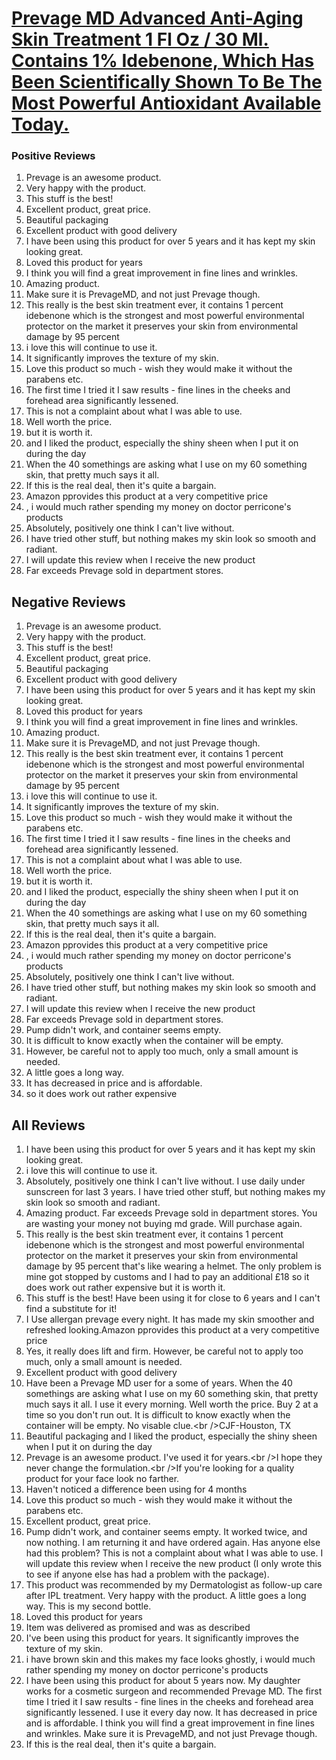 # [Prevage MD Advanced Anti-Aging Skin Treatment 1 Fl Oz / 30 Ml. Contains 1% Idebenone, Which Has Been Scientifically Shown To Be The Most Powerful Antioxidant Available Today.](https://products.checkmycream.com/products/Prevage-MD-Advanced-Anti-Aging-Skin-Treatment-1-Fl-Oz-30-Ml.-Contains-1percent-Idebenone-Which-Has-Been-Scientifically-Shown-To-Be-The-Most-Powerful-Antioxidant-Available-Today..html)

### Positive Reviews

<ol>
      <li>Prevage is an awesome product.  </li>
      <li>Very happy with the product.</li>
      <li>This stuff is the best!</li>
      <li>Excellent product, great price.</li>
      <li>Beautiful packaging</li>
      <li>Excellent product with good delivery</li>
      <li>I have been using this product for over 5 years and it has kept my skin looking great.</li>
      <li>Loved this product for years</li>
      <li>I think you will find a great improvement in fine lines and wrinkles.</li>
      <li>Amazing product.</li>
      <li>Make sure it is PrevageMD, and not just Prevage though.</li>
      <li>This really is the best skin treatment ever, it contains 1 percent idebenone which is the strongest and most powerful environmental protector on the market it preserves your skin from environmental damage by 95 percent</li>
      <li>i love this will continue to use it.</li>
      <li>It significantly improves the texture of my skin.</li>
      <li>Love this product so much - wish they would make it without the parabens etc.</li>
      <li>The first time I tried it I saw results - fine lines in the cheeks and forehead area significantly lessened.  </li>
      <li>This is not a complaint about what I was able to use.  </li>
      <li>Well worth the price.  </li>
      <li>but it is worth it.</li>
      <li>and I liked the product, especially the shiny sheen when I put it on during the day</li>
      <li>When the 40 somethings are asking what I use on my 60 something skin, that pretty much says it all.</li>
      <li>If this is the real deal, then it&#x27;s quite a bargain.</li>
      <li>Amazon pprovides this product at a very competitive price</li>
      <li>, i would much rather spending my money on doctor perricone&#x27;s products</li>
      <li>Absolutely, positively one think I can&#x27;t live without.</li>
      <li>I have tried other stuff, but nothing makes my skin look so smooth and radiant.</li>
      <li>I will update this review when I receive the new product</li>
      <li>Far exceeds Prevage sold in department stores.</li>
</ol>


<h2>Negative Reviews</h2>
<ol>
<li> Prevage is an awesome product.  </li>
<li> Very happy with the product.</li>
<li> This stuff is the best!</li>
<li> Excellent product, great price.</li>
<li> Beautiful packaging</li>
<li> Excellent product with good delivery</li>
<li> I have been using this product for over 5 years and it has kept my skin looking great.</li>
<li> Loved this product for years</li>
<li> I think you will find a great improvement in fine lines and wrinkles.</li>
<li> Amazing product.</li>
<li> Make sure it is PrevageMD, and not just Prevage though.</li>
<li> This really is the best skin treatment ever, it contains 1 percent idebenone which is the strongest and most powerful environmental protector on the market it preserves your skin from environmental damage by 95 percent</li>
<li> i love this will continue to use it.</li>
<li> It significantly improves the texture of my skin.</li>
<li> Love this product so much - wish they would make it without the parabens etc.</li>
<li> The first time I tried it I saw results - fine lines in the cheeks and forehead area significantly lessened.  </li>
<li> This is not a complaint about what I was able to use.  </li>
<li> Well worth the price.  </li>
<li> but it is worth it.</li>
<li> and I liked the product, especially the shiny sheen when I put it on during the day</li>
<li> When the 40 somethings are asking what I use on my 60 something skin, that pretty much says it all.</li>
<li> If this is the real deal, then it&#x27;s quite a bargain.</li>
<li> Amazon pprovides this product at a very competitive price</li>
<li> , i would much rather spending my money on doctor perricone&#x27;s products</li>
<li> Absolutely, positively one think I can&#x27;t live without.</li>
<li> I have tried other stuff, but nothing makes my skin look so smooth and radiant.</li>
<li> I will update this review when I receive the new product</li>
<li> Far exceeds Prevage sold in department stores.</li>
<li> Pump didn&#x27;t work, and container seems empty.  </li>
<li> It is difficult to know exactly when the container will be empty.  </li>
<li> However, be careful not to apply too much, only a small amount is needed.</li>
<li> A little goes a long way.</li>
<li> It has decreased in price and is affordable.</li>
<li> so it does work out rather expensive</li>
</ol>

<h2>All Reviews</h2>

<ol>
    <li> I have been using this product for over 5 years and it has kept my skin looking great.</li>
    <li> i love this will continue to use it.</li>
    <li> Absolutely, positively one think I can&#x27;t live without. I use daily under sunscreen for last 3 years. I have tried other stuff, but nothing makes my skin look so smooth and radiant.</li>
    <li> Amazing product. Far exceeds Prevage sold in department stores. You are wasting your money not buying md grade. Will purchase again.</li>
    <li> This really is the best skin treatment ever, it contains 1 percent idebenone which is the strongest and most powerful environmental protector on the market it preserves your skin from environmental damage by 95 percent that&#x27;s like wearing a helmet. The only problem is mine got stopped by customs and I had to pay an additional £18 so it does work out rather expensive but it is worth it.</li>
    <li> This stuff is the best! Have been using it for close to 6 years and I can&#x27;t find a substitute for it!</li>
    <li> I Use allergan prevage every night. It has made my skin smoother and refreshed looking.Amazon pprovides this product at a very competitive price</li>
    <li> Yes, it really does lift and firm.  However, be careful not to apply too much, only a small amount is needed.</li>
    <li> Excellent product with good delivery</li>
    <li> Have been a Prevage MD user for a some of years.  When the 40 somethings are asking what I use on my 60 something skin, that pretty much says it all. I use it every morning.  Well worth the price.  Buy 2 at a time so you don&#x27;t run out.  It is difficult to know exactly when the container will be empty.  No visable clue.&lt;br /&gt;CJF-Houston, TX</li>
    <li> Beautiful packaging and I liked the product, especially the shiny sheen when I put it on during the day</li>
    <li> Prevage is an awesome product.  I&#x27;ve used it for years.&lt;br /&gt;I hope they never change the formulation.&lt;br /&gt;If you&#x27;re looking for a quality product for your face look no farther.</li>
    <li> Haven&#x27;t noticed a difference been using for 4 months</li>
    <li> Love this product so much - wish they would make it without the parabens etc.</li>
    <li> Excellent product, great price.</li>
    <li> Pump didn&#x27;t work, and container seems empty.  It worked twice, and now nothing.  I am returning it and have ordered again.  Has anyone else had this problem?  This is not a complaint about what I was able to use.  I will update this review when I receive the new product (I only wrote this to see if anyone else has had a problem with the package).</li>
    <li> This product was recommended by my Dermatologist as follow-up care after IPL treatment. Very happy with the product. A little goes a long way. This is my second bottle.</li>
    <li> Loved this product for years</li>
    <li> Item was delivered as promised and was as described</li>
    <li> I&#x27;ve been using this product for years.  It significantly improves the texture of my skin.</li>
    <li> i have brown skin and this makes my face looks ghostly, i would much rather spending my money on doctor perricone&#x27;s products</li>
    <li> I have been using this product for about 5 years now.  My daughter works for a cosmetic surgeon and recommended Prevage MD.  The first time I tried it I saw results - fine lines in the cheeks and forehead area significantly lessened.  I use it every day now.  It has decreased in price and is affordable. I think you will find a great improvement in fine lines and wrinkles. Make sure it is PrevageMD, and not just Prevage though.</li>
    <li> If this is the real deal, then it&#x27;s quite a bargain.</li>
</ol>




